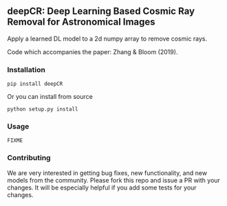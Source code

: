 ## deepCR: Deep Learning Based Cosmic Ray Removal for Astronomical Images

Apply a learned DL model to a 2d numpy array to remove
cosmic rays.

Code which accompanies the paper: Zhang & Bloom (2019).

### Installation

```
pip install deepCR
```

Or you can install from source

```
python setup.py install
```

### Usage

```
FIXME
```

### Contributing

We are very interested in getting bug fixes, new functionality, and new models from the community. Please fork this repo and issue a PR with your changes. It will be especially helpful if you add some tests for your changes. 